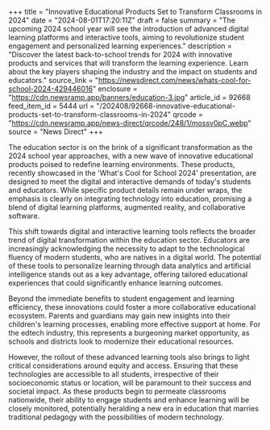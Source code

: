 +++
title = "Innovative Educational Products Set to Transform Classrooms in 2024"
date = "2024-08-01T17:20:11Z"
draft = false
summary = "The upcoming 2024 school year will see the introduction of advanced digital learning platforms and interactive tools, aiming to revolutionize student engagement and personalized learning experiences."
description = "Discover the latest back-to-school trends for 2024 with innovative products and services that will transform the learning experience. Learn about the key players shaping the industry and the impact on students and educators."
source_link = "https://newsdirect.com/news/whats-cool-for-school-2024-429446016"
enclosure = "https://cdn.newsramp.app/banners/education-3.jpg"
article_id = 92668
feed_item_id = 5444
url = "/202408/92668-innovative-educational-products-set-to-transform-classrooms-in-2024"
qrcode = "https://cdn.newsramp.app/news-direct/qrcode/248/1/mossv0pC.webp"
source = "News Direct"
+++

<p>The education sector is on the brink of a significant transformation as the 2024 school year approaches, with a new wave of innovative educational products poised to redefine learning environments. These products, recently showcased in the 'What's Cool for School 2024' presentation, are designed to meet the digital and interactive demands of today's students and educators. While specific product details remain under wraps, the emphasis is clearly on integrating technology into education, promising a blend of digital learning platforms, augmented reality, and collaborative software.</p><p>This shift towards digital and interactive learning tools reflects the broader trend of digital transformation within the education sector. Educators are increasingly acknowledging the necessity to adapt to the technological fluency of modern students, who are natives in a digital world. The potential of these tools to personalize learning through data analytics and artificial intelligence stands out as a key advantage, offering tailored educational experiences that could significantly enhance learning outcomes.</p><p>Beyond the immediate benefits to student engagement and learning efficiency, these innovations could foster a more collaborative educational ecosystem. Parents and guardians may gain new insights into their children's learning processes, enabling more effective support at home. For the edtech industry, this represents a burgeoning market opportunity, as schools and districts look to modernize their educational resources.</p><p>However, the rollout of these advanced learning tools also brings to light critical considerations around equity and access. Ensuring that these technologies are accessible to all students, irrespective of their socioeconomic status or location, will be paramount to their success and societal impact. As these products begin to permeate classrooms nationwide, their ability to engage students and enhance learning will be closely monitored, potentially heralding a new era in education that marries traditional pedagogy with the possibilities of modern technology.</p>